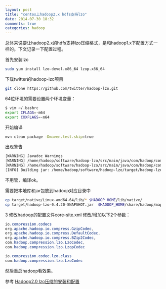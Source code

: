 ```yaml
---
layout: post
title: "centos上hadoop2.x hdfs支持lzo"
date: 2014-07-30 18:32
comments: true
categories: hadoop
---
```


总体来说要让hadoop2.x的hdfs支持lzo压缩格式，是和hadoop1.x下配置方式一样的。下文记录一下配置过程。

<!-- more -->

首先安装lzo

```bash
sudo yum install lzo-devel.x86_64 lzop.x86_64
```

下载twitter的hadoop-lzo项目

```bash
git clone https://github.com/twitter/hadoop-lzo.git
```

64位环境的需要设置两个环境变量：

```bash
$ vim ~/.bashrc
export CFLAGS=-m64
export CXXFLAGS=-m64
```

开始编译

```bash
mvn clean package -Dmaven.test.skip=true
```

出现警告

```bash
[WARNING] Javadoc Warnings
[WARNING] /home/hadoop/software/hadoop-lzo/src/main/java/com/hadoop/compression/lzo/LzoIndexer.java:115: 警告 - @return 标记没有参数。
[WARNING] /home/hadoop/software/hadoop-lzo/src/main/java/com/hadoop/compression/lzo/LzoIndexer.java:51: 警告 - @param argument "lzoUri" 不是参数名称。
[INFO] Building jar: /home/hadoop/software/hadoop-lzo/target/hadoop-lzo-0.4.20-SNAPSHOT-javadoc.jar
```

不用管，编译ok。

需要把本地库和jar包放到hadoop对应目录中

```bash
cp target/native/Linux-amd64-64/lib/* $HADOOP_HOME/lib/native/
cp target/hadoop-lzo-0.4.20-SNAPSHOT.jar  $HADOOP_HOME/share/hadoop/mapreduce/lib/
```

3 修改hadoop的配置文件core-site.xml
修改/增加以下2个参数：

```java
io.compression.codecs
org.apache.hadoop.io.compress.GzipCodec,
org.apache.hadoop.io.compress.DefaultCodec,
org.apache.hadoop.io.compress.BZip2Codec,
com.hadoop.compression.lzo.LzoCodec,
com.hadoop.compression.lzo.LzopCodec

io.compression.codec.lzo.class
com.hadoop.compression.lzo.LzoCodec
```

然后重启hadoop看效果。

参考
[Hadoop2.0 lzo压缩的安装和配置](http://www.linuxidc.com/Linux/2014-05/101090.htm)
